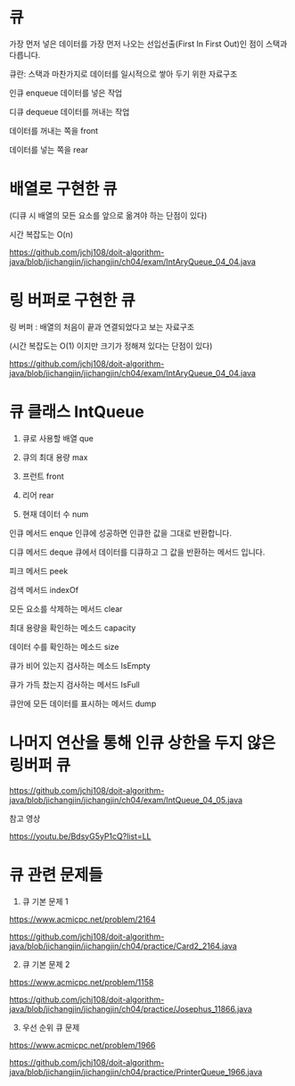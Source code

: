 # 큐

가장 먼저 넣은 데이터를 가장 먼저 나오는 선입선출(First In First Out)인 점이 스택과 다릅니다.

큐란: 스택과 마찬가지로 데이터를 일시적으로 쌓아 두기 위한 자료구조

인큐 enqueue 데이터를 넣은 작업

디큐 dequeue 데이터를 꺼내는 작업

데이터를 꺼내는 쪽을  front

데이터를 넣는 쪽을 rear


# 배열로 구현한 큐

(디큐 시 배열의 모든 요소를 앞으로 옮겨야 하는 단점이 있다)

시간 복잡도는 O(n)

https://github.com/jchj108/doit-algorithm-java/blob/jichangjin/jichangjin/ch04/exam/IntAryQueue_04_04.java


# 링 버퍼로 구현한 큐

링 버퍼 : 배열의 처음이 끝과 연결되었다고 보는 자료구조

(시간 복잡도는 O(1) 이지만 크기가 정해져 있다는 단점이 있다)

https://github.com/jchj108/doit-algorithm-java/blob/jichangjin/jichangjin/ch04/exam/IntAryQueue_04_04.java


# 큐 클래스 IntQueue

1. 큐로 사용할 배열 que

2. 큐의 최대 용량 max

3. 프런트 front

4. 리어 rear

5. 현재 데이터 수 num

인큐 메서드 enque 인큐에 성공하면 인큐한 값을 그대로 반환합니다.

디큐 메서드 deque  큐에서 데이터를 디큐하고 그 값을 반환하는 메서드 입니다.

피크 메서드 peek 

검색 메서드 indexOf

모든 요소를 삭제하는 메서드 clear

최대 용량을 확인하는 메소드 capacity

데이터 수를 확인하는 메소드 size

큐가 비어 있는지 검사하는 메소드 IsEmpty

큐가 가득 찼는지 검사하는 메서드 IsFull

큐안에 모든 데이터를 표시하는 메서드 dump


# 나머지 연산을 통해 인큐 상한을 두지 않은 링버퍼 큐

https://github.com/jchj108/doit-algorithm-java/blob/jichangjin/jichangjin/ch04/exam/IntQueue_04_05.java

참고 영상

https://youtu.be/BdsyG5yP1cQ?list=LL

# 큐 관련 문제들

1. 큐 기본 문제 1

https://www.acmicpc.net/problem/2164

https://github.com/jchj108/doit-algorithm-java/blob/jichangjin/jichangjin/ch04/practice/Card2_2164.java

2. 큐 기본 문제 2

https://www.acmicpc.net/problem/1158

https://github.com/jchj108/doit-algorithm-java/blob/jichangjin/jichangjin/ch04/practice/Josephus_11866.java

3. 우선 순위 큐 문제 

https://www.acmicpc.net/problem/1966

https://github.com/jchj108/doit-algorithm-java/blob/jichangjin/jichangjin/ch04/practice/PrinterQueue_1966.java




